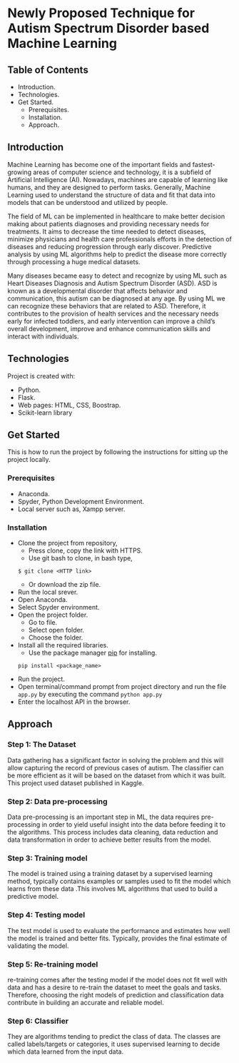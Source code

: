 # Newly Proposed Technique for Autism Spectrum Disorder based Machine Learning  

## Table of Contents
- Introduction.
- Technologies.
- Get Started.
  - Prerequisites.
  - Installation.
  - Approach.

## Introduction
Machine Learning has become one of the important fields and fastest-growing areas of computer science and technology, it is a subfield of Artificial Intelligence (AI). Nowadays, machines are capable of learning like humans, and they are designed to perform tasks. Generally, Machine Learning used to understand the structure of data and fit that data into models that can be understood and utilized by people.

The field of ML can be implemented in healthcare to make better decision making about patients diagnoses and providing necessary needs for treatments. It aims to decrease the time needed to detect diseases, minimize physicians and health care professionals efforts in the detection of diseases and reducing progression through early discover. Predictive analysis by using ML algorithms help to predict the disease more correctly through processing a huge medical datasets.

Many diseases became easy to detect and recognize by using ML such as Heart Diseases Diagnosis and Autism Spectrum Disorder (ASD). ASD is known as a developmental disorder that affects behavior and communication, this autism can be diagnosed at any age. By using ML we can recognize these behaviors that are related to ASD. Therefore, it contributes to the provision of health services and the necessary needs early for infected toddlers, and early intervention can improve a child’s overall development, improve and enhance communication skills and interact with individuals.

## Technologies
Project is created with:
- Python.
- Flask.
- Web pages: HTML, CSS, Boostrap.
- Scikit-learn library

## Get Started
This is how to run the project by following the instructions for sitting up the project locally.
### Prerequisites
- Anaconda.
- Spyder, Python Development Environment.
- Local server such as, Xampp server.
### Installation
- Clone the project from repository,
  - Press clone, copy the link with HTTPS.
  - Use git bash to clone, in bash type,
  ```
  $ git clone <HTTP link>
  ```
  - Or download the zip file.
- Run the local srever.
- Open Anaconda.
- Select Spyder environment.
- Open the project folder.
  - Go to file.
  - Select open folder.
  - Choose the folder.
- Install all the required libraries.
  - Use the package manager [pip](https://pip.pypa.io/en/stable/) for installing.
  ```
  pip install <package_name>
  ```
- Run the project.
- Open terminal/command prompt from project directory and run the file ```app.py``` by executing the command ```python app.py```
- Enter the localhost API in the browser.

## Approach
### Step 1: The Dataset
Data gathering has a significant factor in solving the problem and this will allow capturing the record of previous cases of autism. The classifier can be more efficient as it will be based on the dataset from which it was built. This project used dataset published in Kaggle.
### Step 2: Data pre-processing
Data pre-processing is an important step in ML, the data requires pre-processing in order to yield useful insight into the data before feeding it to the algorithms. This process includes data cleaning, data reduction and data transformation in order to achieve better results from the model.
### Step 3: Training model
The model is trained using a training dataset by a supervised learning method, typically contains examples or samples used to fit the model which learns from these data .This involves ML algorithms that used to build a predictive model.
### Step 4: Testing model
The test model is used to evaluate the performance and estimates how well the model is trained and better fits. Typically, provides the final estimate of validating the model.
### Step 5: Re-training model
re-training comes after the testing model if the model does not fit well with data and has a desire to re-train the dataset to meet the goals and tasks. Therefore, choosing the right models of prediction and classification data contribute in building an accurate and reliable model.
### Step 6: Classifier
They are algorithms tending to predict the class of data. The classes are called labels/targets or categories, it uses supervised learning to decide which data learned from the input data.


